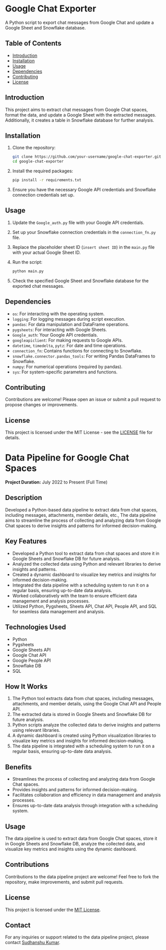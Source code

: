 # Google Chat Exporter

A Python script to export chat messages from Google Chat and update a Google Sheet and Snowflake database.

## Table of Contents

- [Introduction](#introduction)
- [Installation](#installation)
- [Usage](#usage)
- [Dependencies](#dependencies)
- [Contributing](#contributing)
- [License](#license)

## Introduction

This project aims to extract chat messages from Google Chat spaces, format the data, and update a Google Sheet with the extracted messages. Additionally, it creates a table in Snowflake database for further analysis.

## Installation

1. Clone the repository:

    ```bash
    git clone https://github.com/your-username/google-chat-exporter.git
    cd google-chat-exporter
    ```

2. Install the required packages:

    ```bash
    pip install -r requirements.txt
    ```

3. Ensure you have the necessary Google API credentials and Snowflake connection credentials set up.

## Usage

1. Update the `Google_auth.py` file with your Google API credentials.

2. Set up your Snowflake connection credentials in the `connection_fn.py` file.

3. Replace the placeholder sheet ID (`insert sheet ID`) in the `main.py` file with your actual Google Sheet ID.

4. Run the script:

    ```bash
    python main.py
    ```

5. Check the specified Google Sheet and Snowflake database for the exported chat messages.

## Dependencies

- `os`: For interacting with the operating system.
- `logging`: For logging messages during script execution.
- `pandas`: For data manipulation and DataFrame operations.
- `pygsheets`: For interacting with Google Sheets.
- `Google_auth`: Your Google API credentials.
- `googleapiclient`: For making requests to Google APIs.
- `datetime`, `timedelta`, `pytz`: For date and time operations.
- `connection_fn`: Contains functions for connecting to Snowflake.
- `snowflake.connector.pandas_tools`: For writing Pandas DataFrames to Snowflake.
- `numpy`: For numerical operations (required by pandas).
- `sys`: For system-specific parameters and functions.

## Contributing

Contributions are welcome! Please open an issue or submit a pull request to propose changes or improvements.

## License

This project is licensed under the MIT License - see the [LICENSE](LICENSE) file for details.











































# Data Pipeline for Google Chat Spaces

**Project Duration:** July 2022 to Present (Full Time)

## Description

Developed a Python-based data pipeline to extract data from chat spaces, including messages, attachments, member details, etc., The data pipeline aims to streamline the process of collecting and analyzing data from Google Chat spaces to derive insights and patterns for informed decision-making.

## Key Features

- Developed a Python tool to extract data from chat spaces and store it in Google Sheets and Snowflake DB for future analysis.
- Analyzed the collected data using Python and relevant libraries to derive insights and patterns.
- Created a dynamic dashboard to visualize key metrics and insights for informed decision-making.
- Integrated the data pipeline with a scheduling system to run it on a regular basis, ensuring up-to-date data analysis.
- Worked collaboratively with the team to ensure efficient data management and analysis processes.
- Utilized Python, Pygsheets, Sheets API, Chat API, People API, and SQL for seamless data management and analysis.

## Technologies Used

- Python
- Pygsheets
- Google Sheets API
- Google Chat API
- Google People API
- Snowflake DB
- SQL

## How It Works

1. The Python tool extracts data from chat spaces, including messages, attachments, and member details, using the Google Chat API and People API.
2. The extracted data is stored in Google Sheets and Snowflake DB for future analysis.
3. Python scripts analyze the collected data to derive insights and patterns using relevant libraries.
4. A dynamic dashboard is created using Python visualization libraries to visualize key metrics and insights for informed decision-making.
5. The data pipeline is integrated with a scheduling system to run it on a regular basis, ensuring up-to-date data analysis.

## Benefits

- Streamlines the process of collecting and analyzing data from Google Chat spaces.
- Provides insights and patterns for informed decision-making.
- Facilitates collaboration and efficiency in data management and analysis processes.
- Ensures up-to-date data analysis through integration with a scheduling system.

## Usage

The data pipeline is used to extract data from Google Chat spaces, store it in Google Sheets and Snowflake DB, analyze the collected data, and visualize key metrics and insights using the dynamic dashboard.

## Contributions

Contributions to the data pipeline project are welcome! Feel free to fork the repository, make improvements, and submit pull requests.

## License

This project is licensed under the [MIT License](LICENSE).

## Contact

For any inquiries or support related to the data pipeline project, please contact [Sudhanshu Kumar](mailto:Sudhansu65r@gmail.com).
